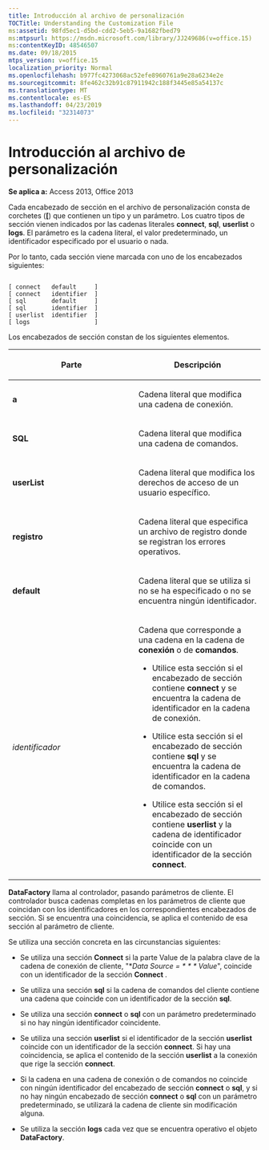 ```yaml
---
title: Introducción al archivo de personalización
TOCTitle: Understanding the Customization File
ms:assetid: 98fd5ec1-d5bd-cdd2-5eb5-9a1682fbed79
ms:mtpsurl: https://msdn.microsoft.com/library/JJ249686(v=office.15)
ms:contentKeyID: 48546507
ms.date: 09/18/2015
mtps_version: v=office.15
localization_priority: Normal
ms.openlocfilehash: b977fc4273068ac52efe8960761a9e28a6234e2e
ms.sourcegitcommit: 8fe462c32b91c87911942c188f3445e85a54137c
ms.translationtype: MT
ms.contentlocale: es-ES
ms.lasthandoff: 04/23/2019
ms.locfileid: "32314073"
---
```

# <a name="understanding-the-customization-file"></a>Introducción al archivo de personalización


**Se aplica a:** Access 2013, Office 2013

Cada encabezado de sección en el archivo de personalización consta de corchetes (**\[**) que contienen un tipo y un parámetro. Los cuatro tipos de sección vienen indicados por las cadenas literales **connect**, **sql**, **userlist** o **logs**. El parámetro es la cadena literal, el valor predeterminado, un identificador especificado por el usuario o nada.

Por lo tanto, cada sección viene marcada con uno de los encabezados siguientes:

```text 
 
[ connect   default     ]
[ connect   identifier  ]
[ sql       default     ]
[ sql       identifier  ]
[ userlist  identifier  ]
[ logs                  ]
```

Los encabezados de sección constan de los siguientes elementos.

<table>
<colgroup>
<col style="width: 50%" />
<col style="width: 50%" />
</colgroup>
<thead>
<tr class="header">
<th><p>Parte</p></th>
<th><p>Descripción</p></th>
</tr>
</thead>
<tbody>
<tr class="odd">
<td><p><strong>a</strong></p></td>
<td><p>Cadena literal que modifica una cadena de conexión.</p></td>
</tr>
<tr class="even">
<td><p><strong>SQL</strong></p></td>
<td><p>Cadena literal que modifica una cadena de comandos.</p></td>
</tr>
<tr class="odd">
<td><p><strong>userList</strong></p></td>
<td><p>Cadena literal que modifica los derechos de acceso de un usuario específico.</p></td>
</tr>
<tr class="even">
<td><p><strong>registro</strong></p></td>
<td><p>Cadena literal que especifica un archivo de registro donde se registran los errores operativos.</p></td>
</tr>
<tr class="odd">
<td><p><strong>default</strong></p></td>
<td><p>Cadena literal que se utiliza si no se ha especificado o no se encuentra ningún identificador.</p></td>
</tr>
<tr class="even">
<td><p><em>identificador</em></p></td>
<td><p>Cadena que corresponde a una cadena en la cadena de <strong>conexión</strong> o de <strong>comandos</strong>.</p>
<p></p>
<ul>
<li><p>Utilice esta sección si el encabezado de sección contiene <strong>connect</strong> y se encuentra la cadena de identificador en la cadena de conexión.</p></li>
<li><p>Utilice esta sección si el encabezado de sección contiene <strong>sql</strong> y se encuentra la cadena de identificador en la cadena de comandos.</p></li>
<li><p>Utilice esta sección si el encabezado de sección contiene <strong>userlist</strong> y la cadena de identificador coincide con un identificador de la sección <strong>connect</strong>.</p></li>
</ul>
<p></p></td>
</tr>
</tbody>
</table>


**DataFactory** llama al controlador, pasando parámetros de cliente. El controlador busca cadenas completas en los parámetros de cliente que coincidan con los identificadores en los correspondientes encabezados de sección. Si se encuentra una coincidencia, se aplica el contenido de esa sección al parámetro de cliente.

Se utiliza una sección concreta en las circunstancias siguientes:

  - Se utiliza una sección **Connect** si la parte Value de la palabra clave de la cadena de conexión de cliente, "**Data Source = * * * Value*", coincide con un identificador de la sección **Connect** *.*

  - Se utiliza una sección **sql** si la cadena de comandos del cliente contiene una cadena que coincide con un identificador de la sección **sql**.

  - Se utiliza una sección **connect** o **sql** con un parámetro predeterminado si no hay ningún identificador coincidente.

  - Se utiliza una sección **userlist** si el identificador de la sección **userlist** coincide con un identificador de la sección **connect**. Si hay una coincidencia, se aplica el contenido de la sección **userlist** a la conexión que rige la sección **connect**.

  - Si la cadena en una cadena de conexión o de comandos no coincide con ningún identificador del encabezado de sección **connect** o **sql**, y si no hay ningún encabezado de sección **connect** o **sql** con un parámetro predeterminado, se utilizará la cadena de cliente sin modificación alguna.

  - Se utiliza la sección **logs** cada vez que se encuentra operativo el objeto **DataFactory**.

